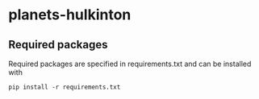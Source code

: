 # planets-hulkinton

## Required packages
Required packages are specified in requirements.txt and can be installed with
```code
pip install -r requirements.txt
```